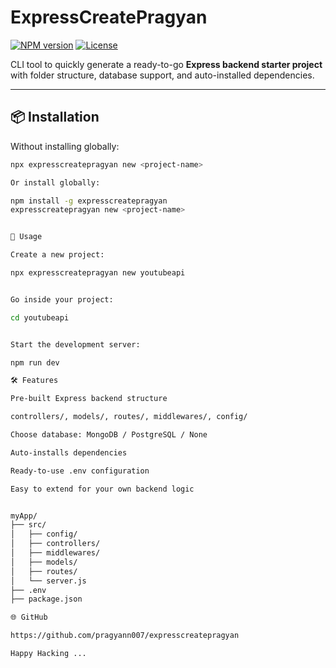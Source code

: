 # ExpressCreatePragyan

[![NPM version](https://img.shields.io/npm/v/expresscreatepragyan?style=for-the-badge)](https://www.npmjs.com/package/expresscreatepragyan)
[![License](https://img.shields.io/npm/l/expresscreatepragyan?style=for-the-badge)](https://github.com/pragyann007/expresscreatepragyan/blob/main/LICENSE)

CLI tool to quickly generate a ready-to-go **Express backend starter project** with folder structure, database support, and auto-installed dependencies.

---

## 📦 Installation

Without installing globally:

```bash
npx expresscreatepragyan new <project-name>

Or install globally:

npm install -g expresscreatepragyan
expresscreatepragyan new <project-name>


🚀 Usage

Create a new project:

npx expresscreatepragyan new youtubeapi


Go inside your project:

cd youtubeapi


Start the development server:

npm run dev

🛠 Features

Pre-built Express backend structure

controllers/, models/, routes/, middlewares/, config/

Choose database: MongoDB / PostgreSQL / None

Auto-installs dependencies

Ready-to-use .env configuration

Easy to extend for your own backend logic


myApp/
├── src/
│   ├── config/
│   ├── controllers/
│   ├── middlewares/
│   ├── models/
│   ├── routes/
│   └── server.js
├── .env
├── package.json

🌐 GitHub

https://github.com/pragyann007/expresscreatepragyan

Happy Hacking ...